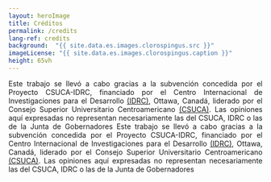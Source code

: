 ```yaml
---
layout: heroImage
title: Créditos
permalink: /credits
lang-ref: credits
background:  "{{ site.data.es.images.clorospingus.src }}"
imageLicense: "{{ site.data.es.images.clorospingus.caption }}"
height: 65vh
---
```



<div style="text-align: justify">
Este trabajo se llevó a cabo gracias a la subvención concedida por el Proyecto CSUCA-IDRC, financiado por el Centro Internacional de Investigaciones para el Desarrollo <a href="https://idrc-crdi.ca/es">(IDRC)</a>, Ottawa, Canadá, liderado por el Consejo Superior Universitario Centroamericano <a href="https://pridca.csuca.org/">(CSUCA)</a>. Las opiniones aquí expresadas no representan necesariamente las del CSUCA, IDRC o las de la Junta de Gobernadores
Este trabajo se llevó a cabo gracias a la subvención concedida por el Proyecto CSUCA-IDRC, financiado por el Centro Internacional de Investigaciones para el Desarrollo <a href="https://idrc-crdi.ca/es">(IDRC)</a>, Ottawa, Canadá, liderado por el Consejo Superior Universitario Centroamericano <a href="https://pridca.csuca.org/">(CSUCA)</a>. Las opiniones aquí expresadas no representan necesariamente las del CSUCA, IDRC o las de la Junta de Gobernadores
</div>